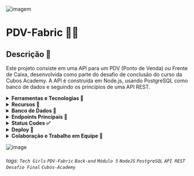 ![imagem](https://i.imgur.com/i4tDWiG.png)

# PDV-Fabric 👩‍💻

## Descrição 🌸

Este projeto consiste em uma API para um PDV (Ponto de Venda) ou Frente de Caixa, desenvolvida como parte do desafio de conclusão do curso da Cubos Academy. A API é construída em Node.js, usando PostgreSQL como banco de dados e seguindo os princípios de uma API REST.

<details>
<summary><b>Ferramentas e Tecnologias 🔧</b></summary>

- JavaScript
- Nodejs
- ElephantSQL e PostgreSQL para criação do banco de dados
- Npm para instalação de dependências
- Express para conexão com o servidor
- JSON Web Token (JWT) para gerar token de autenticação
- Nodemailer para disparo de e-mails
- Knex para conexão com o banco de dados
- AWS-SDK para salvar imagem em banco de dados
- Joi para validações
- Bcrypt para criptografia de senha
- Axios para requisições HTTP
- Cors para permitir solicitações de recursos de diferentes origens (Cross-Origin Resource Sharing)
- Dotenv para configuração de variáveis de ambiente
- Handlebars para renderização de modelos do lado do servidor
- Multer para upload de arquivos no banco de dados
- Pg para conexão com PostgreSQL
- Nodemon para diminuir a necessidade de reconexão com servidor

</details>

<details>
<summary><b>Recursos 💫</b></summary> 

- Cadastro de Usuários
- Login de Usuários
- Detalhamento de Perfil de Usuário Logado
- Edição de Perfil de Usuário Logado
- Listagem de Categorias
- Cadastro de Produtos
- Edição de Produtos
- Listagem de Produtos
- Detalhamento de Produto
- Exclusão de Produto por ID
- Cadastro de Clientes
- Edição de Clientes
- Listagem de Clientes
- Detalhamento de Cliente
- Cadastro de Pedidos
- Listagem de Pedidos
- Exclusão de Produto com validação
- Aprimoramento de cadastro/atualização de produto com imagens
- Aprimoramento de exclusão de produto com exclusão de imagem

</details>

<details>
<summary><b>Banco de Dados 📁</b></summary>

A API utiliza um banco de dados `PostgresSQL` hospedado no serviço `Elephantsql`. O script de criação das tabelas e inserção das categorias está disponível no projeto. Certifique-se de executar o script no banco de dados PostgreSQL fornecido pelo serviço Elephantsql para configurar as tabelas necessárias.

</details>

<details>
<summary><b>Endpoints Principais 📌</b></summary>
<br>

- Cadastro de Usuário: `POST /usuario`
<br>
 video aqui
  
- Login de Usuário: `POST /login`
<br>
  video aqui..
  
- Listagem de Categorias: `GET /categoria`
<br>
  
- Cadastro de Produtos: `POST /produto`
<br>

- Edição de Produtos: `PUT /produto/:id`
<br>

- Listagem de Produtos: `GET /produto`
<br>
  
- Detalhamento de Produto: `GET /produto/:id`
<br>

- Exclusão de Produto por ID: `DELETE /produto/:id`
<br>

- Cadastro de Clientes: `POST /cliente`
<br>

- Edição de Clientes: `PUT /cliente/:id`
<br>

- Listagem de Clientes: `GET /cliente`
<br>

- Detalhamento de Cliente: `GET /cliente/:id`
<br>

- Cadastro de Pedidos: `POST /pedido`
<br>

- Listagem de Pedidos: `GET /pedido`

</details>

<details>
<summary><b>Status Codes ✅</b></summary>

A API retorna os seguintes códigos de status:

- 200 (OK)
- 201 (Created)
- 204 (No Content)
- 400 (Bad Request)
- 401 (Unauthorized)
- 403 (Forbidden)
- 404 (Not Found)
- 500 (Internal Server Error)

</details>

<details>
<summary><b>Deploy 🚀</b></summary>
O projeto foi implantado e está acessível em <button style="background-color: #4CAF50; border: none; color: white; padding: 15px 32px; text-align: center; text-decoration: none; display: inline-block; font-size: 16px; margin: 4px 2px; transition-duration: 0.4s; cursor: pointer;">
  <a href="https://nice-pink-cougar-suit.cyclic.app/" style="color: white; text-decoration: none;">API-PDV-Fabric</a>
</button>
 
 </details>
 
<details>



 
 <summary><b>Colaboração e Trabalho em Equipe 🤝</b></summary>

<br>

A criação da API PDV-Fabric foi uma jornada que marcou nossa união como o Grupo Tech Girls. Cada uma de nós se dedicou apaixonadamente a esse projeto, demonstrando um empenho extraordinário e uma colaboração excepcional.

O trabalho em grupo foi meticulosamente distribuído, permitindo que cada uma de nós desempenhasse um papel ativo, integrando-se e auxiliando as outras. Utilizamos o Trello como nosso principal aliado, onde planejamos minuciosamente cada etapa e administramos com clareza as tarefas de cada integrante.

Todos os dias, antes das sessões ao vivo do curso, tínhamos nossas reuniões diárias, momentos cruciais em que nos dedicamos intensamente para entregar um trabalho de qualidade e alcançar a satisfação pessoal. A motivação e o engajamento que compartilhamos ao longo desse desafio enriqueceram nossa experiência diária e fortaleceram nossos laços como equipe.

Adoramos a oportunidade de estar imersas nesse desafio e desfrutar dessa troca diária enriquecedora com as colegas de equipe. Vocês, Equipe 21, são incríveis e é um privilégio trabalhar ao lado de cada uma de vocês!

Agradecemos imensamente à Cubos Academy por proporcionar este momento imersivo de aprendizado em tecnologia. A orientação e o apoio dedicados dos instrutores ao longo dos meses foram fundamentais para o nosso crescimento e aprimoramento nesse campo em constante evolução. Estamos verdadeiramente gratas pela oportunidade de adquirir habilidades valiosas e aplicá-las em um projeto tão significativo.

<br>

<p align="center">
  <img src="https://github.com/brusoncini/pdv-fabric/assets/129636115/352ce705-45f2-4774-8901-4039c79d50b2" alt="Descrição da imagem">
</p>

<br>


</details>





![image](https://github.com/brusoncini/pdv-fabric/assets/129636115/d7372fd3-4e3b-4004-bc3c-6fdf69c726df)


###### tags:  `Tech Girls` `PDV-Fabric` `Back-end` `Módulo 5` `NodeJS` `PostgreSQL` `API REST` `Desafio Final` `Cubos-Academy`
